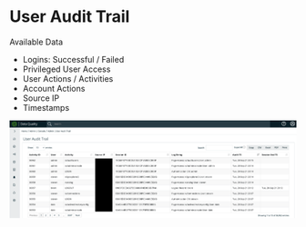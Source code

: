 # User Audit Trail

Available Data

* Logins: Successful / Failed
* Privileged User Access
* User Actions / Activities
* Account Actions
* Source IP
* Timestamps

![](<../../.gitbook/assets/image (6).png>)
